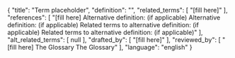 {
    "title": "Term placeholder",
    "definition": "",
    "related_terms": [
        "[fill here]"
    ],
    "references": [
        "[fill here] Alternative definition: (if applicable) Alternative definition: (if applicable) Related terms to alternative definition: (if applicable) Related terms to alternative definition: (if applicable)"
    ],
    "alt_related_terms": [
        null
    ],
    "drafted_by": [
        "[fill here]"
    ],
    "reviewed_by": [
        "[fill here]       The Glossary The Glossary"
    ],
    "language": "english"
}